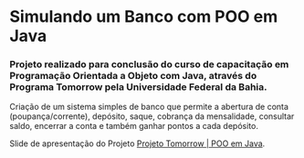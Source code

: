 # Simulando um Banco com POO em Java 

### Projeto realizado para conclusão do curso de capacitação em Programação Orientada a Objeto com Java, através do Programa Tomorrow pela Universidade Federal da Bahia.

Criação de um sistema simples de banco que permite a abertura de conta (poupança/corrente), depósito, saque, cobrança da mensalidade, consultar saldo, encerrar a conta e também ganhar pontos a cada depósito.

Slide de apresentação do Projeto [Projeto Tomorrow | POO em Java](https://www.canva.com/design/DAGwtSVzqPU/-2wz7jREisuAt_gimydvoQ/view?utm_content=DAGwtSVzqPU&utm_campaign=share_your_design&utm_medium=link2&utm_source=shareyourdesignpanel).
